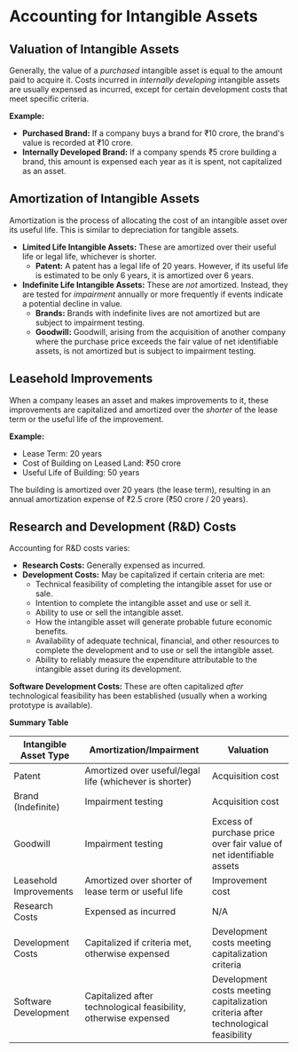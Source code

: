 # Accounting for Intangible Assets


## Valuation of Intangible Assets

Generally, the value of a *purchased* intangible asset is equal to the amount paid to acquire it. Costs incurred in *internally developing* intangible assets are usually expensed as incurred, except for certain development costs that meet specific criteria.

**Example:**

*   **Purchased Brand:** If a company buys a brand for ₹10 crore, the brand's value is recorded at ₹10 crore.
*   **Internally Developed Brand:** If a company spends ₹5 crore building a brand, this amount is expensed each year as it is spent, not capitalized as an asset.

## Amortization of Intangible Assets

Amortization is the process of allocating the cost of an intangible asset over its useful life. This is similar to depreciation for tangible assets.

*   **Limited Life Intangible Assets:** These are amortized over their useful life or legal life, whichever is shorter.
    *   **Patent:** A patent has a legal life of 20 years. However, if its useful life is estimated to be only 6 years, it is amortized over 6 years.
*   **Indefinite Life Intangible Assets:** These are *not* amortized. Instead, they are tested for *impairment* annually or more frequently if events indicate a potential decline in value.
    *   **Brands:** Brands with indefinite lives are not amortized but are subject to impairment testing.
    *   **Goodwill:** Goodwill, arising from the acquisition of another company where the purchase price exceeds the fair value of net identifiable assets, is not amortized but is subject to impairment testing.

## Leasehold Improvements

When a company leases an asset and makes improvements to it, these improvements are capitalized and amortized over the *shorter* of the lease term or the useful life of the improvement.

**Example:**

*   Lease Term: 20 years
*   Cost of Building on Leased Land: ₹50 crore
*   Useful Life of Building: 50 years

The building is amortized over 20 years (the lease term), resulting in an annual amortization expense of ₹2.5 crore (₹50 crore / 20 years).

## Research and Development (R&D) Costs

Accounting for R&D costs varies:

*   **Research Costs:** Generally expensed as incurred.
*   **Development Costs:** May be capitalized if certain criteria are met:
    *   Technical feasibility of completing the intangible asset for use or sale.
    *   Intention to complete the intangible asset and use or sell it.
    *   Ability to use or sell the intangible asset.
    *   How the intangible asset will generate probable future economic benefits.
    *   Availability of adequate technical, financial, and other resources to complete the development and to use or sell the intangible asset.
    *   Ability to reliably measure the expenditure attributable to the intangible asset during its development.

**Software Development Costs:** These are often capitalized *after* technological feasibility has been established (usually when a working prototype is available).

**Summary Table**

| Intangible Asset Type | Amortization/Impairment | Valuation                                                       |
|-----------------------|--------------------------|-------------------------------------------------------------------|
| Patent                | Amortized over useful/legal life (whichever is shorter) | Acquisition cost                                                  |
| Brand (Indefinite)     | Impairment testing      | Acquisition cost                                                  |
| Goodwill              | Impairment testing      | Excess of purchase price over fair value of net identifiable assets |
| Leasehold Improvements | Amortized over shorter of lease term or useful life    | Improvement cost                                                  |
| Research Costs        | Expensed as incurred      | N/A                                                               |
| Development Costs     | Capitalized if criteria met, otherwise expensed     | Development costs meeting capitalization criteria                   |
| Software Development  | Capitalized after technological feasibility, otherwise expensed | Development costs meeting capitalization criteria after technological feasibility |

